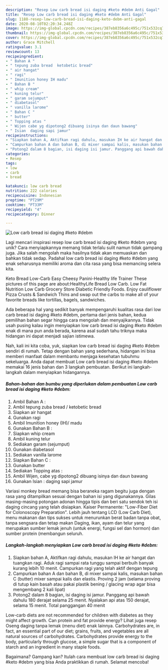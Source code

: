 ```yaml
---
description: "Resep Low carb bread isi daging #keto #debm Anti Gagal"
title: "Resep Low carb bread isi daging #keto #debm Anti Gagal"
slug: 1188-resep-low-carb-bread-isi-daging-keto-debm-anti-gagal
date: 2020-08-10T02:20:34.248Z
image: https://img-global.cpcdn.com/recipes/387eb8356a6c495c/751x532cq70/low-carb-bread-isi-daging-keto-debm-foto-resep-utama.jpg
thumbnail: https://img-global.cpcdn.com/recipes/387eb8356a6c495c/751x532cq70/low-carb-bread-isi-daging-keto-debm-foto-resep-utama.jpg
cover: https://img-global.cpcdn.com/recipes/387eb8356a6c495c/751x532cq70/low-carb-bread-isi-daging-keto-debm-foto-resep-utama.jpg
author: Grace Mitchell
ratingvalue: 3.1
reviewcount: 13
recipeingredient:
- " Bahan A "
- " tepung zuba bread  ketobetic bread"
- " air hangat"
- " ragi"
- " Imunition honey IH madu"
- " Bahan B "
- " whip cream"
- " kuning telur"
- " garam sejumput"
- " diabetasol"
- " vanilla larome"
- " Bahan C "
- " butter"
- " Topping atas "
- " Wijen cabe yg dipotong2 dibuang isinya dan daun bawang"
- " Isian  daging sapi jamur"
recipeinstructions:
- "Siapkan bahan A, Aktifkan ragi dahulu, masukan IH ke air hangat dan tuangkan ragi. Aduk ragi sampai rata tunggu sampai berbuih banyak kurang lebih 10 menit. Campurkan ragi yang telah aktif dengan tepung"
- "Campurkan bahan A dan bahan B, di mixer sampai kalis, masukan bahan C (butter) mixer sampai kalis dan elastis. Proving 2 jam (selama proving di tutup kain basah atau pakai plastik bening / glacing wrap agar bisa mengembang 2 kali lipat)"
- "Potong2 dalam 8 bagian, isi daging isi jamur. Panggang api bawah dahulu 180 derajat selama 25 menit. Nyalakan api atas 150 derajat, selama 15 menit. Total panggangan 40 menit"
categories:
- Resep
tags:
- low
- carb
- bread

katakunci: low carb bread 
nutrition: 222 calories
recipecuisine: Indonesian
preptime: "PT29M"
cooktime: "PT33M"
recipeyield: "4"
recipecategory: Dinner

---
```



![Low carb bread isi daging #keto #debm](https://img-global.cpcdn.com/recipes/387eb8356a6c495c/751x532cq70/low-carb-bread-isi-daging-keto-debm-foto-resep-utama.jpg)

Lagi mencari inspirasi resep low carb bread isi daging #keto #debm yang unik? Cara menyiapkannya memang tidak terlalu sulit namun tidak gampang juga. Jika salah mengolah maka hasilnya tidak akan memuaskan dan bahkan tidak sedap. Padahal low carb bread isi daging #keto #debm yang enak seharusnya memiliki aroma dan cita rasa yang bisa memancing selera kita.

Keto Bread Low-Carb Easy Cheesy Panini-Healthy life Trainer These pictures of this page are about:HealthyLife Bread Low Carb. Low Fat Nutrition Low Carb Grocery Store Diabetic Friendly Foods. Enjoy cauliflower Pizza Crusts &amp; Sandwich Thins and swap out the carbs to make all of your favorite breads like tortillas, bagels, sandwiches.

Ada beberapa hal yang sedikit banyak mempengaruhi kualitas rasa dari low carb bread isi daging #keto #debm, pertama dari jenis bahan, kedua pemilihan bahan segar hingga cara mengolah dan menyajikannya. Tidak usah pusing kalau ingin menyiapkan low carb bread isi daging #keto #debm enak di mana pun anda berada, karena asal sudah tahu triknya maka hidangan ini dapat menjadi sajian istimewa.


Nah, kali ini kita coba, yuk, siapkan low carb bread isi daging #keto #debm sendiri di rumah. Tetap dengan bahan yang sederhana, hidangan ini bisa memberi manfaat dalam membantu menjaga kesehatan tubuhmu sekeluarga. Anda dapat membuat Low carb bread isi daging #keto #debm memakai 16 jenis bahan dan 3 langkah pembuatan. Berikut ini langkah-langkah dalam menyiapkan hidangannya.

<!--inarticleads1-->

##### Bahan-bahan dan bumbu yang diperlukan dalam pembuatan Low carb bread isi daging #keto #debm:

1. Ambil  Bahan A :
1. Ambil  tepung zuba bread / ketobetic bread
1. Siapkan  air hangat
1. Gunakan  ragi
1. Ambil  Imunition honey (IH)/ madu
1. Gunakan  Bahan B :
1. Siapkan  whip cream
1. Ambil  kuning telur
1. Sediakan  garam (sejumput)
1. Gunakan  diabetasol
1. Sediakan  vanilla larome
1. Siapkan  Bahan C :
1. Gunakan  butter
1. Sediakan  Topping atas :
1. Ambil  Wijen, cabe yg dipotong2 dibuang isinya dan daun bawang
1. Gunakan  Isian : daging sapi jamur


Variasi monkey bread memang bisa beraneka ragam begitu juga dengan rasa yang ditampilkan sesuai dengan bahan isi yang digunakannya. Gilas masing-masing potongan adonan hingga tipis dan beri satu sendok teh isi daging cincang yang telah disiapkan. Kaiser Permanente: &#34;Low-Fiber Diet for Colonoscopy Preparation&#34;. Lebih jauh tentang LCD (Low Carb Diet), menu makanan dan tips sukses untuk menurunkan berat badan tanpa obat, tanpa sengsara dan tetap makan Daging, ikan, ayam dan telur yang merupakan sumber lemak jenuh (untuk energi, fungsi sel dan hormon) dan sumber protein (membangun seluruh. 

<!--inarticleads2-->

##### Langkah-langkah menyiapkan Low carb bread isi daging #keto #debm:

1. Siapkan bahan A, Aktifkan ragi dahulu, masukan IH ke air hangat dan tuangkan ragi. Aduk ragi sampai rata tunggu sampai berbuih banyak kurang lebih 10 menit. Campurkan ragi yang telah aktif dengan tepung
1. Campurkan bahan A dan bahan B, di mixer sampai kalis, masukan bahan C (butter) mixer sampai kalis dan elastis. Proving 2 jam (selama proving di tutup kain basah atau pakai plastik bening / glacing wrap agar bisa mengembang 2 kali lipat)
1. Potong2 dalam 8 bagian, isi daging isi jamur. Panggang api bawah dahulu 180 derajat selama 25 menit. Nyalakan api atas 150 derajat, selama 15 menit. Total panggangan 40 menit


Low-carb diets are not recommended for children with diabetes as they might affect growth. Can protein and fat provide energy? Lihat juga resep Oseng daging tanpa lemak (menu diet) enak lainnya. Carbohydrates are, in fact, an essential part of our diet; grains, fruits, and vegetables are all natural sources of carbohydrates. Carbohydrates provide energy to the body, particularly through glucose, a simple sugar that is a component of starch and an ingredient in many staple foods. 

Bagaimana? Gampang kan? Itulah cara membuat low carb bread isi daging #keto #debm yang bisa Anda praktikkan di rumah. Selamat mencoba!
